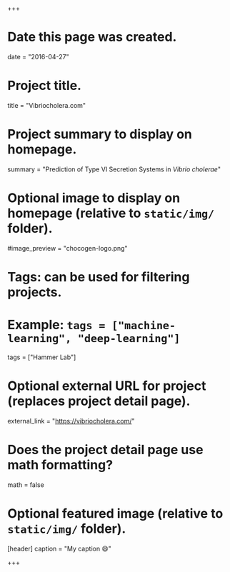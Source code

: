 +++
# Date this page was created.
date = "2016-04-27"

# Project title.
title = "Vibriocholera.com"

# Project summary to display on homepage.
summary = "Prediction of Type VI Secretion Systems in *Vibrio cholerae*"

# Optional image to display on homepage (relative to `static/img/` folder).
#image_preview = "chocogen-logo.png"

# Tags: can be used for filtering projects.
# Example: `tags = ["machine-learning", "deep-learning"]`
tags = ["Hammer Lab"]

# Optional external URL for project (replaces project detail page).
external_link = "https://vibriocholera.com/"

# Does the project detail page use math formatting?
math = false

# Optional featured image (relative to `static/img/` folder).
[header]
caption = "My caption :smile:"

+++
